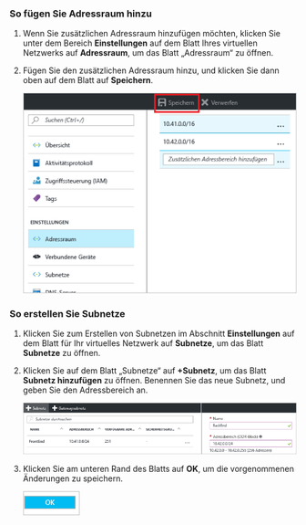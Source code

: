 ### <a name="to-add-address-space"></a>So fügen Sie Adressraum hinzu
1. Wenn Sie zusätzlichen Adressraum hinzufügen möchten, klicken Sie unter dem Bereich **Einstellungen** auf dem Blatt Ihres virtuellen Netzwerks auf **Adressraum**, um das Blatt „Adressraum“ zu öffnen.
2. Fügen Sie den zusätzlichen Adressraum hinzu, und klicken Sie dann oben auf dem Blatt auf **Speichern**.
   
    ![Hinzufügen eines Adressraums](./media/vpn-gateway-additional-address-space-include/address_space.png)

### <a name="to-create-subnets"></a>So erstellen Sie Subnetze
1. Klicken Sie zum Erstellen von Subnetzen im Abschnitt **Einstellungen** auf dem Blatt für Ihr virtuelles Netzwerk auf **Subnetze**, um das Blatt **Subnetze** zu öffnen. 
2. Klicken Sie auf dem Blatt „Subnetze“ auf **+Subnetz**, um das Blatt **Subnetz hinzufügen** zu öffnen. Benennen Sie das neue Subnetz, und geben Sie den Adressbereich an.
   
    ![Subnetzeinstellungen](./media/vpn-gateway-additional-address-space-include/add_subnet.png)        
3. Klicken Sie am unteren Rand des Blatts auf **OK**, um die vorgenommenen Änderungen zu speichern.
   
    ![Subnetzeinstellungen](./media/vpn-gateway-additional-address-space-include/ok.png)

